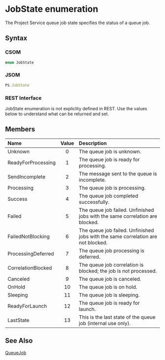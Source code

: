 [comment]: # (Name:JobState)
[comment]: # (Type:Enum)
[comment]: # (Status:Incomplete)

# <a name="name"></a>JobState enumeration

<a name="description"></a>The Project Service queue job state specifies the status of a queue job.

## <a name="syntax"></a>Syntax

### CSOM

```C#
enum JobState 
```
### JSOM

```JavaScript
PS.JobState
```
### REST Interface

JobState enumeration is not expliclity defined in REST.  Use the values below to understand what can be returned and set.

## <a name="members"></a>Members

<a name="enumMembers"></a>

|**Name**|**Value**|**Description**|
|:------ |:----: |:----- |
|<a name="Unknown"></a>Unknown|0|The queue job is unknown.|
|<a name="ReadyForProcessing"></a>ReadyForProcessing|1|The queue job is ready for processing.|
|<a name="SendIncomplete"></a>SendIncomplete|2|The message sent to the queue is incomplete.|
|<a name="Processing"></a>Processing|3|The queue job is processing.|
|<a name="Success"></a>Success|4|The queue job completed successfully.|
|<a name="Failed"></a>Failed|5|The queue job failed. Unfinished jobs with the same correlation are blocked.|
|<a name="FailedNotBlocking"></a>FailedNotBlocking|6|The queue job failed. Unfinished jobs with the same correlation are not blocked.|
|<a name="ProcessingDeferred"></a>ProcessingDeferred|7|The queue job processing is deferred.|
|<a name="CorrelationBlocked"></a>CorrelationBlocked|8|The queue job correlation is blocked; the job is not processed.|
|<a name="Canceled"></a>Canceled|9|The queue job is canceled.|
|<a name="OnHold"></a>OnHold|10|The queue job is on hold.|
|<a name="Sleeping"></a>Sleeping|11|The queue job is sleeping.|
|<a name="ReadyForLaunch"></a>ReadyForLaunch|12|The queue job is ready for launch.|
|<a name="LastState"></a>LastState|13|This is the last state of the queue job (internal use only).|

## <a name="seeAlso"></a>See Also

[QueueJob](QueueJob.md)<br/>
